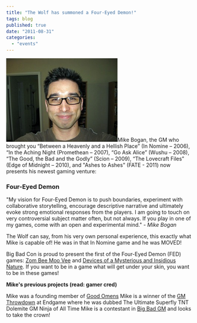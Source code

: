 ```yaml
---
title: "The Wolf has summoned a Four-Eyed Demon!"
tags: blog
published: true
date: "2011-08-31"
categories: 
  - "events"
---
```


![Mike Bogan](/images/n785693698_1318408_7797-300x225.jpg "Mike Bogan")Mike Bogan, the GM who brought you “Between a Heavenly and a Hellish Place” (In Nomine – 2006), “In the Aching Night (Promethean – 2007), “Go Ask Alice” (Wushu – 2008), “The Good, the Bad and the Godly” (Scion – 2009), “The Lovecraft Files” (Edge of Midnight – 2010), and "Ashes to Ashes" (FATE - 2011) now presents his newest gaming venture:

### Four-Eyed Demon

"My vision for Four-Eyed Demon is to push boundaries, experiment with collaborative storytelling, encourage descriptive narrative and ultimately evoke strong emotional responses from the players. I am going to touch on very controversial subject matter often, but not always. If you play in one of my games, come with an open and experimental mind." - _Mike Bogan_

The Wolf can say, from his very own personal experience, this exactly what Mike is capable of! He was in that In Nomine game and he was MOVED!

Big Bad Con is proud to present the first of the Four-Eyed Demon (FED) games: [Zom Bee Moo Vee](http://www.bigbadcon.com/?page_id=6&game-title=pzb054) and [Devices of a Mysterious and Insidious Nature](http://www.bigbadcon.com/?page_id=6&game-title=8eivil). If you want to be in a game what will get under your skin, you want to be in these games!

**Mike's previous projects (read: gamer cred)**

Mike was a founding member of [Good Omens](http://www.goodomensgames.com/ "Good Omens Games") Mike is a winner of the [GM Throwdown](http://www.bigbadcon.com/?p=123) at Endgame where he was dubbed The Ultimate Superfly TNT Dolemite GM Ninja of All Time Mike is a contestant in [Big Bad GM](http://www.bigbadcon.com/?p=120) and looks to take the crown!
